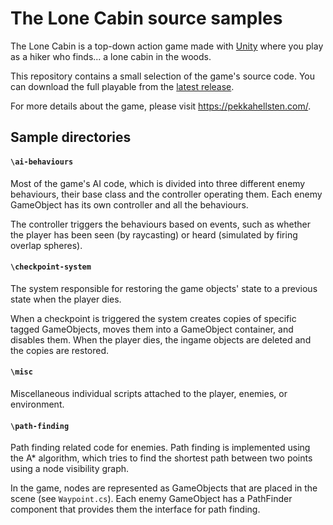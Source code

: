 # The Lone Cabin source samples
The Lone Cabin is a top-down action game made with [Unity](https://unity.com/) where you play as a hiker who finds... a lone cabin in the woods. 

This repository contains a small selection of the game's source code. You can download the full playable from the [latest release](https://github.com/pekkahe/the-lone-cabin-samples/releases/latest).

For more details about the game, please visit https://pekkahellsten.com/.

## Sample directories

#### `\ai-behaviours`
Most of the game's AI code, which is divided into three different enemy behaviours, their base class and the controller operating them. 
Each enemy GameObject has its own controller and all the behaviours. 

The controller triggers the behaviours based on events, such as whether the player has been seen (by raycasting) or heard (simulated by firing overlap spheres).

#### `\checkpoint-system`
The system responsible for restoring the game objects' state to a previous state when the player dies. 

When a checkpoint is triggered the system creates copies of specific tagged GameObjects, moves them into a GameObject container, and disables them. 
When the player dies, the ingame objects are deleted and the copies are restored. 
		
#### `\misc`
Miscellaneous individual scripts attached to the player, enemies, or environment.	
	
#### `\path-finding`
Path finding related code for enemies. Path finding is implemented using the A* algorithm, which tries to find the shortest path between two points using a node visibility graph.

In the game, nodes are represented as GameObjects that are placed in the scene (see `Waypoint.cs`). Each enemy GameObject has a PathFinder component that provides them the interface for path finding.
